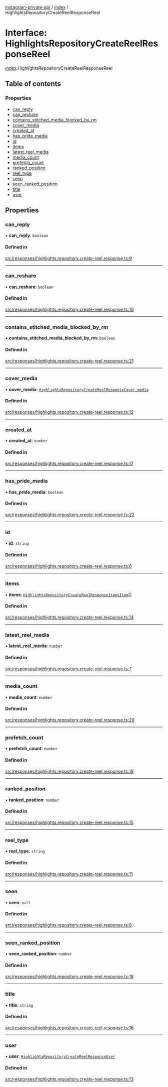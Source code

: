 [instagram-private-api](../../README.md) / [index](../../modules/index.md) / HighlightsRepositoryCreateReelResponseReel

# Interface: HighlightsRepositoryCreateReelResponseReel

[index](../../modules/index.md).HighlightsRepositoryCreateReelResponseReel

## Table of contents

### Properties

- [can\_reply](HighlightsRepositoryCreateReelResponseReel.md#can_reply)
- [can\_reshare](HighlightsRepositoryCreateReelResponseReel.md#can_reshare)
- [contains\_stitched\_media\_blocked\_by\_rm](HighlightsRepositoryCreateReelResponseReel.md#contains_stitched_media_blocked_by_rm)
- [cover\_media](HighlightsRepositoryCreateReelResponseReel.md#cover_media)
- [created\_at](HighlightsRepositoryCreateReelResponseReel.md#created_at)
- [has\_pride\_media](HighlightsRepositoryCreateReelResponseReel.md#has_pride_media)
- [id](HighlightsRepositoryCreateReelResponseReel.md#id)
- [items](HighlightsRepositoryCreateReelResponseReel.md#items)
- [latest\_reel\_media](HighlightsRepositoryCreateReelResponseReel.md#latest_reel_media)
- [media\_count](HighlightsRepositoryCreateReelResponseReel.md#media_count)
- [prefetch\_count](HighlightsRepositoryCreateReelResponseReel.md#prefetch_count)
- [ranked\_position](HighlightsRepositoryCreateReelResponseReel.md#ranked_position)
- [reel\_type](HighlightsRepositoryCreateReelResponseReel.md#reel_type)
- [seen](HighlightsRepositoryCreateReelResponseReel.md#seen)
- [seen\_ranked\_position](HighlightsRepositoryCreateReelResponseReel.md#seen_ranked_position)
- [title](HighlightsRepositoryCreateReelResponseReel.md#title)
- [user](HighlightsRepositoryCreateReelResponseReel.md#user)

## Properties

### can\_reply

• **can\_reply**: `boolean`

#### Defined in

[src/responses/highlights.repository.create-reel.response.ts:9](https://github.com/Nerixyz/instagram-private-api/blob/0e0721c/src/responses/highlights.repository.create-reel.response.ts#L9)

___

### can\_reshare

• **can\_reshare**: `boolean`

#### Defined in

[src/responses/highlights.repository.create-reel.response.ts:10](https://github.com/Nerixyz/instagram-private-api/blob/0e0721c/src/responses/highlights.repository.create-reel.response.ts#L10)

___

### contains\_stitched\_media\_blocked\_by\_rm

• **contains\_stitched\_media\_blocked\_by\_rm**: `boolean`

#### Defined in

[src/responses/highlights.repository.create-reel.response.ts:21](https://github.com/Nerixyz/instagram-private-api/blob/0e0721c/src/responses/highlights.repository.create-reel.response.ts#L21)

___

### cover\_media

• **cover\_media**: [`HighlightsRepositoryCreateReelResponseCover_media`](HighlightsRepositoryCreateReelResponseCover_media.md)

#### Defined in

[src/responses/highlights.repository.create-reel.response.ts:12](https://github.com/Nerixyz/instagram-private-api/blob/0e0721c/src/responses/highlights.repository.create-reel.response.ts#L12)

___

### created\_at

• **created\_at**: `number`

#### Defined in

[src/responses/highlights.repository.create-reel.response.ts:17](https://github.com/Nerixyz/instagram-private-api/blob/0e0721c/src/responses/highlights.repository.create-reel.response.ts#L17)

___

### has\_pride\_media

• **has\_pride\_media**: `boolean`

#### Defined in

[src/responses/highlights.repository.create-reel.response.ts:22](https://github.com/Nerixyz/instagram-private-api/blob/0e0721c/src/responses/highlights.repository.create-reel.response.ts#L22)

___

### id

• **id**: `string`

#### Defined in

[src/responses/highlights.repository.create-reel.response.ts:6](https://github.com/Nerixyz/instagram-private-api/blob/0e0721c/src/responses/highlights.repository.create-reel.response.ts#L6)

___

### items

• **items**: [`HighlightsRepositoryCreateReelResponseItemsItem`](HighlightsRepositoryCreateReelResponseItemsItem.md)[]

#### Defined in

[src/responses/highlights.repository.create-reel.response.ts:14](https://github.com/Nerixyz/instagram-private-api/blob/0e0721c/src/responses/highlights.repository.create-reel.response.ts#L14)

___

### latest\_reel\_media

• **latest\_reel\_media**: `number`

#### Defined in

[src/responses/highlights.repository.create-reel.response.ts:7](https://github.com/Nerixyz/instagram-private-api/blob/0e0721c/src/responses/highlights.repository.create-reel.response.ts#L7)

___

### media\_count

• **media\_count**: `number`

#### Defined in

[src/responses/highlights.repository.create-reel.response.ts:20](https://github.com/Nerixyz/instagram-private-api/blob/0e0721c/src/responses/highlights.repository.create-reel.response.ts#L20)

___

### prefetch\_count

• **prefetch\_count**: `number`

#### Defined in

[src/responses/highlights.repository.create-reel.response.ts:19](https://github.com/Nerixyz/instagram-private-api/blob/0e0721c/src/responses/highlights.repository.create-reel.response.ts#L19)

___

### ranked\_position

• **ranked\_position**: `number`

#### Defined in

[src/responses/highlights.repository.create-reel.response.ts:15](https://github.com/Nerixyz/instagram-private-api/blob/0e0721c/src/responses/highlights.repository.create-reel.response.ts#L15)

___

### reel\_type

• **reel\_type**: `string`

#### Defined in

[src/responses/highlights.repository.create-reel.response.ts:11](https://github.com/Nerixyz/instagram-private-api/blob/0e0721c/src/responses/highlights.repository.create-reel.response.ts#L11)

___

### seen

• **seen**: ``null``

#### Defined in

[src/responses/highlights.repository.create-reel.response.ts:8](https://github.com/Nerixyz/instagram-private-api/blob/0e0721c/src/responses/highlights.repository.create-reel.response.ts#L8)

___

### seen\_ranked\_position

• **seen\_ranked\_position**: `number`

#### Defined in

[src/responses/highlights.repository.create-reel.response.ts:18](https://github.com/Nerixyz/instagram-private-api/blob/0e0721c/src/responses/highlights.repository.create-reel.response.ts#L18)

___

### title

• **title**: `string`

#### Defined in

[src/responses/highlights.repository.create-reel.response.ts:16](https://github.com/Nerixyz/instagram-private-api/blob/0e0721c/src/responses/highlights.repository.create-reel.response.ts#L16)

___

### user

• **user**: [`HighlightsRepositoryCreateReelResponseUser`](HighlightsRepositoryCreateReelResponseUser.md)

#### Defined in

[src/responses/highlights.repository.create-reel.response.ts:13](https://github.com/Nerixyz/instagram-private-api/blob/0e0721c/src/responses/highlights.repository.create-reel.response.ts#L13)
